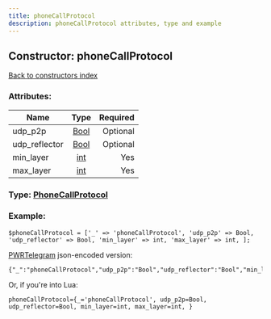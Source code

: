 ```yaml
---
title: phoneCallProtocol
description: phoneCallProtocol attributes, type and example
---
```

## Constructor: phoneCallProtocol  
[Back to constructors index](index.md)



### Attributes:

| Name     |    Type       | Required |
|----------|:-------------:|---------:|
|udp\_p2p|[Bool](../types/Bool.md) | Optional|
|udp\_reflector|[Bool](../types/Bool.md) | Optional|
|min\_layer|[int](../types/int.md) | Yes|
|max\_layer|[int](../types/int.md) | Yes|



### Type: [PhoneCallProtocol](../types/PhoneCallProtocol.md)


### Example:

```
$phoneCallProtocol = ['_' => 'phoneCallProtocol', 'udp_p2p' => Bool, 'udp_reflector' => Bool, 'min_layer' => int, 'max_layer' => int, ];
```  

[PWRTelegram](https://pwrtelegram.xyz) json-encoded version:

```
{"_":"phoneCallProtocol","udp_p2p":"Bool","udp_reflector":"Bool","min_layer":"int","max_layer":"int"}
```


Or, if you're into Lua:  


```
phoneCallProtocol={_='phoneCallProtocol', udp_p2p=Bool, udp_reflector=Bool, min_layer=int, max_layer=int, }

```


